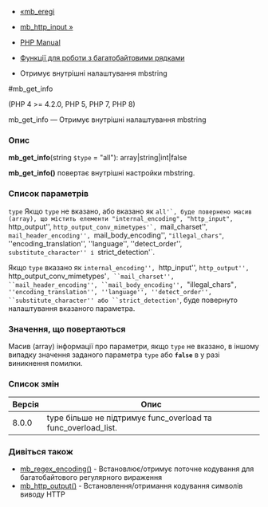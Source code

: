 - [«mb_eregi](function.mb-eregi.md)
- [mb_http_input »](function.mb-http-input.md)

- [PHP Manual](index.md)
- [Функції для роботи з багатобайтовими рядками](ref.mbstring.md)
- Отримує внутрішні налаштування mbstring

#mb_get_info

(PHP 4 \>= 4.2.0, PHP 5, PHP 7, PHP 8)

mb_get_info — Отримує внутрішні налаштування mbstring

### Опис

**mb_get_info**(string `$type` = "all"): array\|string\|int\|false

**mb_get_info()** повертає внутрішні настройки mbstring.

### Список параметрів

`type`
Якщо `type` не вказано, або вказано як ``all'`, буде повернено масив
(array), що містить елементи "internal_encoding", "http_input",
``http_output'', ``http_output_conv_mimetypes'`, ``mail_charset'',
``mail_header_encoding'', ``mail_body_encoding'', `"illegal_chars"`,
''encoding_translation'', ''language'', ''detect_order'',
``substitute_character'' і ``strict_detection'`.

Якщо `type` вказано як ``internal_encoding'', ``http_input'',
``http_output'', ``http_output_conv_mimetypes'`, ``mail_charset'',
``mail_header_encoding'', ``mail_body_encoding'', `"illegal_chars"`,
''encoding_translation'', ''language'', ''detect_order'',
``substitute_character'' або ``strict_detection'`, буде повернуто
налаштування вказаного параметра.

### Значення, що повертаються

Масив (array) інформації про параметри, якщо `type` не вказано,
в іншому випадку значення заданого параметра `type` або **`false`** в
у разі виникнення помилки.

### Список змін

| Версія | Опис                                                          |
|--------|---------------------------------------------------------------|
| 8.0.0  | type більше не підтримує func_overload та func_overload_list. |

### Дивіться також

- [mb_regex_encoding()](function.mb-regex-encoding.md) -
Встановлює/отримує поточне кодування для багатобайтового
регулярного вираження
- [mb_http_output()](function.mb-http-output.md) -
Встановлення/отримання кодування символів виводу HTTP
